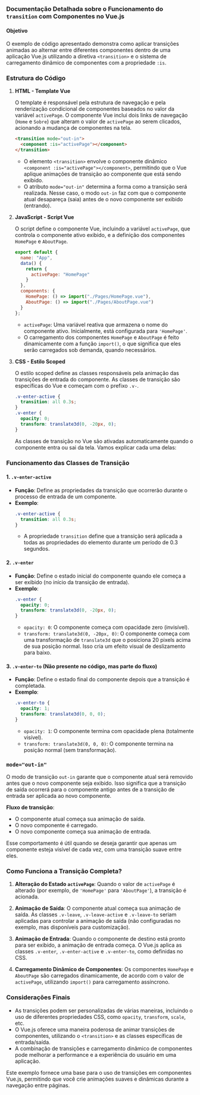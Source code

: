 ### Documentação Detalhada sobre o Funcionamento do `transition` com Componentes no Vue.js

#### Objetivo

O exemplo de código apresentado demonstra como aplicar transições animadas ao alternar entre diferentes componentes dentro de uma aplicação Vue.js utilizando a diretiva `<transition>` e o sistema de carregamento dinâmico de componentes com a propriedade `:is`.

### Estrutura do Código

1. **HTML - Template Vue**

   O template é responsável pela estrutura de navegação e pela renderização condicional de componentes baseados no valor da variável `activePage`. O componente Vue inclui dois links de navegação (`Home` e `Sobre`) que alteram o valor de `activePage` ao serem clicados, acionando a mudança de componentes na tela.

   ```html
   <transition mode="out-in">
     <component :is="activePage"></component>
   </transition>
   ```

   - O elemento `<transition>` envolve o componente dinâmico `<component :is="activePage"></component>`, permitindo que o Vue aplique animações de transição ao componente que está sendo exibido.
   - O atributo `mode="out-in"` determina a forma como a transição será realizada. Nesse caso, o modo `out-in` faz com que o componente atual desapareça (saia) antes de o novo componente ser exibido (entrando).

2. **JavaScript - Script Vue**

   O script define o componente Vue, incluindo a variável `activePage`, que controla o componente ativo exibido, e a definição dos componentes `HomePage` e `AboutPage`.

   ```javascript
   export default {
     name: "App",
     data() {
       return {
         activePage: "HomePage"
       }
     },
     components: {
       HomePage: () => import("./Pages/HomePage.vue"),
       AboutPage: () => import("./Pages/AboutPage.vue")
     }
   };
   ```

   - `activePage`: Uma variável reativa que armazena o nome do componente ativo. Inicialmente, está configurada para `'HomePage'`.
   - O carregamento dos componentes `HomePage` e `AboutPage` é feito dinamicamente com a função `import()`, o que significa que eles serão carregados sob demanda, quando necessários.

3. **CSS - Estilo Scoped**

   O estilo scoped define as classes responsáveis pela animação das transições de entrada do componente. As classes de transição são específicas do Vue e começam com o prefixo `.v-`.

   ```css
   .v-enter-active {
     transition: all 0.3s;
   }
   .v-enter {
     opacity: 0;
     transform: translate3d(0, -20px, 0);
   }
   ```

   As classes de transição no Vue são ativadas automaticamente quando o componente entra ou sai da tela. Vamos explicar cada uma delas:

### Funcionamento das Classes de Transição

#### 1. **`.v-enter-active`**
   
   - **Função**: Define as propriedades da transição que ocorrerão durante o processo de entrada de um componente.
   - **Exemplo**: 
     ```css
     .v-enter-active {
       transition: all 0.3s;
     }
     ```
     - A propriedade `transition` define que a transição será aplicada a todas as propriedades do elemento durante um período de 0.3 segundos.

#### 2. **`.v-enter`**
   
   - **Função**: Define o estado inicial do componente quando ele começa a ser exibido (no início da transição de entrada).
   - **Exemplo**:
     ```css
     .v-enter {
       opacity: 0;
       transform: translate3d(0, -20px, 0);
     }
     ```
     - `opacity: 0`: O componente começa com opacidade zero (invisível).
     - `transform: translate3d(0, -20px, 0)`: O componente começa com uma transformação de `translate3d` que o posiciona 20 pixels acima de sua posição normal. Isso cria um efeito visual de deslizamento para baixo.

#### 3. **`.v-enter-to`** (Não presente no código, mas parte do fluxo)
   
   - **Função**: Define o estado final do componente depois que a transição é completada.
   - **Exemplo**:
     ```css
     .v-enter-to {
       opacity: 1;
       transform: translate3d(0, 0, 0);
     }
     ```
     - `opacity: 1`: O componente termina com opacidade plena (totalmente visível).
     - `transform: translate3d(0, 0, 0)`: O componente termina na posição normal (sem transformação).

### `mode="out-in"`

O modo de transição `out-in` garante que o componente atual será removido antes que o novo componente seja exibido. Isso significa que a transição de saída ocorrerá para o componente antigo antes de a transição de entrada ser aplicada ao novo componente.

**Fluxo de transição**:
- O componente atual começa sua animação de saída.
- O novo componente é carregado.
- O novo componente começa sua animação de entrada.

Esse comportamento é útil quando se deseja garantir que apenas um componente esteja visível de cada vez, com uma transição suave entre eles.

### Como Funciona a Transição Completa?

1. **Alteração do Estado `activePage`**: 
   Quando o valor de `activePage` é alterado (por exemplo, de `'HomePage'` para `'AboutPage'`), a transição é acionada.

2. **Animação de Saída**:
   O componente atual começa sua animação de saída. As classes `.v-leave`, `.v-leave-active` e `.v-leave-to` seriam aplicadas para controlar a animação de saída (não configuradas no exemplo, mas disponíveis para customização).

3. **Animação de Entrada**:
   Quando o componente de destino está pronto para ser exibido, a animação de entrada começa. O Vue.js aplica as classes `.v-enter`, `.v-enter-active` e `.v-enter-to`, como definidas no CSS.

4. **Carregamento Dinâmico de Componentes**:
   Os componentes `HomePage` e `AboutPage` são carregados dinamicamente, de acordo com o valor de `activePage`, utilizando `import()` para carregamento assíncrono.

### Considerações Finais

- As transições podem ser personalizadas de várias maneiras, incluindo o uso de diferentes propriedades CSS, como `opacity`, `transform`, `scale`, etc.
- O Vue.js oferece uma maneira poderosa de animar transições de componentes, utilizando o `<transition>` e as classes específicas de entrada/saída.
- A combinação de transições e carregamento dinâmico de componentes pode melhorar a performance e a experiência do usuário em uma aplicação.

Este exemplo fornece uma base para o uso de transições em componentes Vue.js, permitindo que você crie animações suaves e dinâmicas durante a navegação entre páginas.
